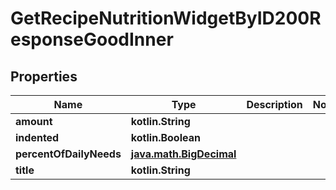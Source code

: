 
# GetRecipeNutritionWidgetByID200ResponseGoodInner

## Properties
| Name | Type | Description | Notes |
| ------------ | ------------- | ------------- | ------------- |
| **amount** | **kotlin.String** |  |  |
| **indented** | **kotlin.Boolean** |  |  |
| **percentOfDailyNeeds** | [**java.math.BigDecimal**](java.math.BigDecimal.md) |  |  |
| **title** | **kotlin.String** |  |  |



